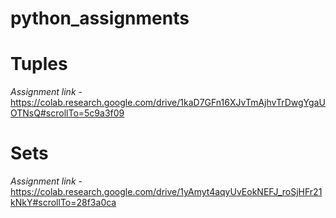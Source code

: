 # python_assignments

# Tuples
*Assignment link* - https://colab.research.google.com/drive/1kaD7GFn16XJvTmAjhvTrDwgYgaUOTNsQ#scrollTo=5c9a3f09

# Sets

*Assignment link* - https://colab.research.google.com/drive/1yAmyt4aqyUvEokNEFJ_roSjHFr21kNkY#scrollTo=28f3a0ca
